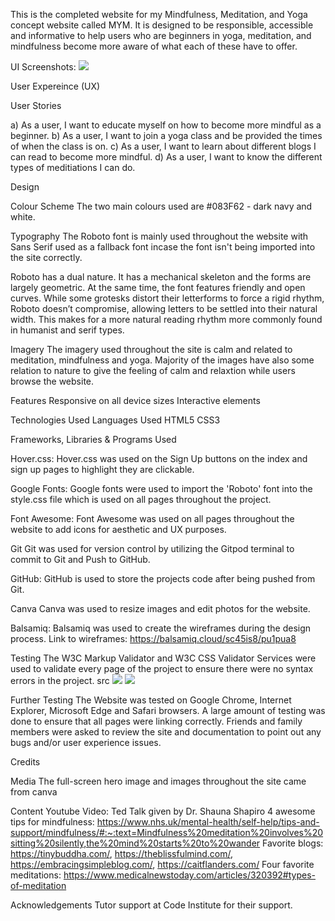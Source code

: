 This is the completed website for my Mindfulness, Meditation, and Yoga concept website called MYM. It is designed to be responsible, accessible and informative to help users who are beginners in yoga, meditation, and mindfulness become more aware of what each of these have to offer.

UI Screenshots: 
<img src="/workspace/Portfolio1/assets/images/ui_screenshots.png">


User Expereince (UX)

User Stories 

a) As a user, I want to educate myself on how to become more mindful as a beginner.
b) As a user, I want to join a yoga class and be provided the times of when the class is on.
c) As a user, I want to learn about different blogs I can read to become more mindful.
d) As a user, I want to know the different types of meditiations I can do.

Design

Colour Scheme
The two main colours used are #083F62 - dark navy and white. 

Typography
The Roboto font is mainly used throughout the website with Sans Serif used as a fallback font incase the font isn't being imported into the site correctly. 

Roboto has a dual nature. It has a mechanical skeleton and the forms are largely geometric. At the same time, the font features friendly and open curves. While some grotesks distort their letterforms to force a rigid rhythm, Roboto doesn’t compromise, allowing letters to be settled into their natural width. This makes for a more natural reading rhythm more commonly found in humanist and serif types.
 

Imagery
The imagery used throughout the site is calm and related to meditation, mindfulness and yoga. Majority of the images have also some relation to nature to give the feeling of calm and relaxtion while users browse the website. 

Features
Responsive on all device sizes
Interactive elements

Technologies Used
Languages Used
HTML5
CSS3

Frameworks, Libraries & Programs Used

Hover.css:
Hover.css was used on the Sign Up buttons on the index and sign up pages to highlight they are clickable. 

Google Fonts:
Google fonts were used to import the 'Roboto' font into the style.css file which is used on all pages throughout the project.

Font Awesome:
Font Awesome was used on all pages throughout the website to add icons for aesthetic and UX purposes.

Git
Git was used for version control by utilizing the Gitpod terminal to commit to Git and Push to GitHub.

GitHub:
GitHub is used to store the projects code after being pushed from Git.

Canva 
Canva was used to resize images and edit photos for the website.

Balsamiq:
Balsamiq was used to create the wireframes during the design process.
Link to wireframes: https://balsamiq.cloud/sc45is8/pu1pua8 

Testing
The W3C Markup Validator and W3C CSS Validator Services were used to validate every page of the project to ensure there were no syntax errors in the project.
src
<img src="/workspace/Portfolio1/assets/images/Screenshot 2021-05-16 at 20.48.15.png">
<img src="/workspace/Portfolio1/assets/images/Screenshot 2021-05-16 at 20.49.28.png">




Further Testing
The Website was tested on Google Chrome, Internet Explorer, Microsoft Edge and Safari browsers.
A large amount of testing was done to ensure that all pages were linking correctly.
Friends and family members were asked to review the site and documentation to point out any bugs and/or user experience issues.

Credits

Media
The full-screen hero image and images throughout the site came from canva


Content
Youtube Video: Ted Talk given by Dr. Shauna Shapiro 
4 awesome tips for mindfulness: https://www.nhs.uk/mental-health/self-help/tips-and-support/mindfulness/#:~:text=Mindfulness%20meditation%20involves%20sitting%20silently,the%20mind%20starts%20to%20wander
Favorite blogs: https://tinybuddha.com/, https://theblissfulmind.com/, https://embracingsimpleblog.com/, https://caitflanders.com/
Four favorite meditations: https://www.medicalnewstoday.com/articles/320392#types-of-meditation



Acknowledgements
Tutor support at Code Institute for their support.
